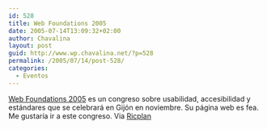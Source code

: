 ```yaml
---
id: 528
title: Web Foundations 2005
date: 2005-07-14T13:09:32+02:00
author: Chavalina
layout: post
guid: http://www.wp.chavalina.net/?p=528
permalink: /2005/07/14/post-528/
categories:
  - Eventos
---
```

<a href="http://www.fundamentosweb.org/" target="_blank">Web Foundations 2005</a> es un congreso sobre usabilidad, accesibilidad y estándares que se celebrará en Gijón en noviembre. Su página web es fea.  
Me gustar&iacute;a ir a este congreso. Via <a href="http://ricplan.f2o.org/index/2005/07/14/302-fundamentos-web-2005" target="_blank">Ricplan</a>